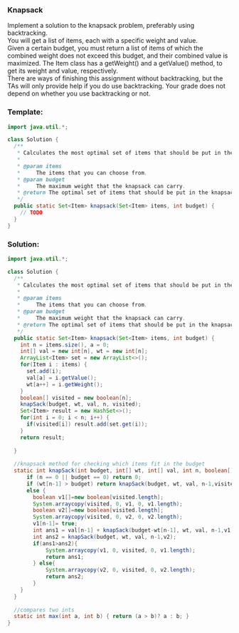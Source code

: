 ### Knapsack

Implement a solution to the knapsack problem, preferably using backtracking.  
You will get a list of items, each with a specific weight and value.  
Given a certain budget, you must return a list of items of which the combined weight does not exceed this budget, and their combined value is maximized.
The Item class has a getWeight() and a getValue() method, to get its weight and value, respectively.  
There are ways of finishing this assignment without backtracking, but the TAs will only provide help if you do use backtracking. 
Your grade does not depend on whether you use backtracking or not.  

### Template:
```java
import java.util.*;

class Solution {
  /**
   * Calculates the most optimal set of items that should be put in the knapsack using backtracking.
   *
   * @param items
   *     The items that you can choose from.
   * @param budget
   *     The maximum weight that the knapsack can carry.
   * @return The optimal set of items that should be put in the knapsack.
   */
  public static Set<Item> knapsack(Set<Item> items, int budget) {
    // TODO
  }
}

```
  
   
   
### Solution:   
```java   
import java.util.*;

class Solution {
  /**
   * Calculates the most optimal set of items that should be put in the knapsack using backtracking.
   *
   * @param items
   *     The items that you can choose from.
   * @param budget
   *     The maximum weight that the knapsack can carry.
   * @return The optimal set of items that should be put in the knapsack.
   */
  public static Set<Item> knapsack(Set<Item> items, int budget) {
    int n = items.size(), a = 0;
    int[] val = new int[n], wt = new int[n];
    ArrayList<Item> set = new ArrayList<>();
    for(Item i : items) {
      set.add(i);
      val[a] = i.getValue();
      wt[a++] = i.getWeight();
    }
    boolean[] visited = new boolean[n];
    knapSack(budget, wt, val, n, visited);
    Set<Item> result = new HashSet<>();
    for(int i = 0; i < n; i++) {
      if(visited[i]) result.add(set.get(i));
    }
    return result;
    
  }
  
  //knapsack method for checking which items fit in the budget
  static int knapSack(int budget, int[] wt, int[] val, int n, boolean[] visited) {
      if (n == 0 || budget == 0) return 0;
      if (wt[n-1] > budget) return knapSack(budget, wt, val, n-1,visited);
      else {
        boolean v1[]=new boolean[visited.length];
        System.arraycopy(visited, 0, v1, 0, v1.length);
        boolean v2[]=new boolean[visited.length];
        System.arraycopy(visited, 0, v2, 0, v2.length);
        v1[n-1]= true;
        int ans1 = val[n-1] + knapSack(budget-wt[n-1], wt, val, n-1,v1);
        int ans2 = knapSack(budget, wt, val, n-1,v2);
        if(ans1>ans2){
            System.arraycopy(v1, 0, visited, 0, v1.length);
            return ans1;
        } else{
            System.arraycopy(v2, 0, visited, 0, v2.length);
            return ans2;
        }
    }            
  }
  
  //compares two ints
  static int max(int a, int b) { return (a > b)? a : b; } 
}
```
